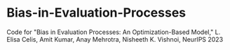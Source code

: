 # Bias-in-Evaluation-Processes
Code for "Bias in Evaluation Processes: An Optimization-Based Model," L. Elisa Celis, Amit Kumar, Anay Mehrotra, Nisheeth K. Vishnoi, NeurIPS 2023 
